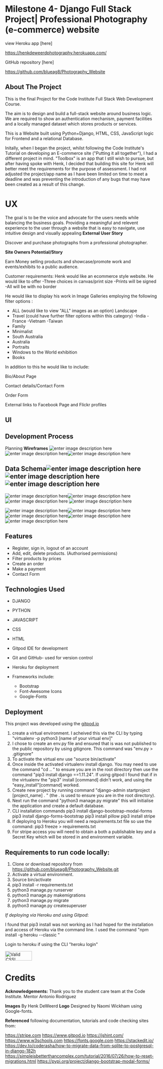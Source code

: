 
#  Milestone 4- Django Full Stack Project| Professional Photography (e-commerce) website


view Heroku app [here]

https://henkdeweerdphotography.herokuapp.com/

GitHub repository [here]

https://github.com/blueag8/Photography_Website


## About The Project

This is the final Project for the Code Institute Full Stack Web Development Course.

The aim is to design and build a full-stack website around business logic. We are required to show an authentication mechanism, payment facilities and a locally managed dataset which stores products or services.

This is a Website built using Python+Django, HTML, CSS, JavaScript logic for Frontend and a relational Database.

Initally, when I began the project, whilst following the Code Institute's Tutorial on developing an E-commerce site ("Putting it all together"), I had a different project in mind. "Toolbox" is an app that I still wish to pursue, but after having spoke with Henk, I decided that building this site for Henk will better meet the requirements for  the purpose of assessment. I had not adjusted the project/app name as I have been limited on time to meet a deadline and was preventing the introduction of any bugs that may have been created as a result of this change.
 
# UX

The goal is to  be the voice and advocate for the users needs while balancing the business goals. Providing a meaningful and relevent experience to the user through a website that is easy to navigate,  use intuitive design and visually appealing 
**External User Story**

Discover and purchase photographs from a professional photographer.

**Site Owners Potential/Story**

Earn Money selling products and showcase/promote work and events/exhibits to a public audience.

Customer requirements:
Henk would like an ecommerce style website. 
He would like to offer
 -Three choices in canvas/print size
 -Prints will be signed
 -All will be with no border
 
He would like to display his work in Image Galleries employing the following filter options :
 

 - ALL (would like to view "ALL" images as an option)
 Landscape
- Travel (could have further filter options within this category)
	-India
	-France
	-Vietnam
	-Taiwan
- Family
- Minimalist
- South Australia
- Australia
- Portraits
- Windows to the World exhibition
- Books 

In addition to this he would like to include:

Bio/About Page

Contact details/Contact Form

Order Form

External links to Facebook Page and Flickr profiles

## UI
## Development Process
Planning
**Wireframes**
![enter image description here](https://res.cloudinary.com/blueag8/image/upload/v1574999839/Photography%20website/Map.png)
![enter image description here](https://res.cloudinary.com/blueag8/image/upload/v1574999839/Photography%20website/Home.png)![enter image description here](https://res.cloudinary.com/blueag8/image/upload/v1574999839/Photography%20website/About.png)
## Data Schema![enter image description here](https://res.cloudinary.com/blueag8/image/upload/v1574999839/Photography%20website/Cart.png)![enter image description here](https://res.cloudinary.com/blueag8/image/upload/v1574999839/Photography%20website/Contact.png)![enter image description here](https://res.cloudinary.com/blueag8/image/upload/v1574999839/Photography%20website/Portfolio.png)

![enter image description here](https://res.cloudinary.com/blueag8/image/upload/v1574999841/Photography%20website/Shop.png)![enter image description here](https://res.cloudinary.com/blueag8/image/upload/v1574999841/Photography%20website/Payment_Confirmation.png)![enter image description here](https://res.cloudinary.com/blueag8/image/upload/v1574999839/Photography%20website/Continue_to_Payment.png)
![enter image description here](https://res.cloudinary.com/blueag8/image/upload/v1574999840/Photography%20website/Payment_Form.png)

![enter image description here](https://res.cloudinary.com/blueag8/image/upload/v1574999839/Photography%20website/Mobile_Mockup_home.png)![enter image description here](https://res.cloudinary.com/blueag8/image/upload/v1574999840/Photography%20website/Mobile_Contact.png)![enter image description here](https://res.cloudinary.com/blueag8/image/upload/v1574999840/Photography%20website/Mobile_Shop.png)![enter image description here](https://res.cloudinary.com/blueag8/image/upload/v1574999841/Photography%20website/Mobile_Mockup4.png)![enter image description here](https://res.cloudinary.com/blueag8/image/upload/v1574999840/Photography%20website/Payment_ConfirmationMobile.png)

##  Features

 - Register, sign in, logout of an account
 -  Add, edit, delete products.
 (Authorised permissions)
 - Filter products by prices
 - Create an order
 - Make a payment
 - Contact Form

## Technologies Used

 - DJANGO
 - PYTHON
 - JAVASCRIPT
 - CSS
 - HTML
    
    
 - Gitpod IDE for development
 - Git and GitHub- used for version control
 - Heroku for deployment
 - Frameworks include:
    - Bootstrap
   - Font-Awesome Icons
   - Google-Fonts


## Deployment

This project was developed using the
[gitpod.io](https://gitpod.io/workspaces/)

1. create a virtual environment. I acheived this via the CLI by typing "virtualenv -p python3 [name of your virtual env]" 
2. I chose to create an env.py file and ensured that is was not published to the public repository by using gitignore.
This command was "env.py > .gitignore"
3. To activate the virtual env use "source bin/activate"
4. Once inside the activated virtualenv install django. You may need to use the command "cd .. " to ensure you are in the root directory then use the command "pip3 install django ==1.11.24". If using gitpod I found that if in the virtualenv the "pip3" install [command] didn't work, and using the "easy_install"[command] worked.
5. Create new project by running command "django-admin startproject [project_name] . " (the . is used to ensure you are in the root directory).
6. Next run the command "python3 manage.py migrate" this will initialise the application and create a default database.
7. CLI installation commands
pip3 install django-bootstrap-modal-forms
pip3 install django-forms-bootstrap
pip3 install pillow
pip3 install stripe
8. If deploying to Heroku you will need a requirements.txt file so use the command:
pip3 freeze > requirements.txt
9. For stripe access you will need to obtain a both a publishable key and a Secret Key which will be stored in and environment variable. 


## Requirements to run code locally:

1. Clone or download repository from https://github.com/blueag8/Photography_Website.git
2. Activate  a virtual environment.
3. Source bin/activate
4. pip3 install -r requirements.txt
5. python3 manage.py runserver
6. python3 manage.py makemigrations
7. python3 manage.py migrate
8. python3 manage.py createsuperuser

*If deploying via Heroku and using Gitpod*:

I found that pip3 install was not working as I had hoped for the installation and access of Heroku via the command line.
I used the command 
"npm install -g heroku --classic "

Login to heroku if using the CLI "heroku login"


<p>
<a href="http://jigsaw.w3.org/css-validator/check/referer">
    <img style="border:0;width:88px;height:31px"
        src="http://jigsaw.w3.org/css-validator/images/vcss-blue"
        alt="Valid CSS!" />
    </a>
</p>
        


# Credits

**Acknowledgements:**
Thank you to the student care team at the Code Institute. 
Mentor Antonio Rodriguez

**Images**
By Henk DeWeerd
**Logo**
Designed by Naomi Wickham using Google-fonts.

**Referenced** following documentation, tutorials and code checking sites from:

https://stripe.com
https://www.gitpod.io
https://jshint.com/
https://www.w3schools.com
https://fonts.google.com
https://stackedit.io/
https://dev.to/coderasha/how-to-migrate-data-from-sqlite-to-postgresql-in-django-182h
https://simpleisbetterthancomplex.com/tutorial/2016/07/26/how-to-reset-migrations.html
https://pypi.org/project/django-bootstrap-modal-forms/
<!--stackedit_data:
eyJoaXN0b3J5IjpbMjY5OTYzMTI2LC0yMDk4NDQ3MTcsMTMzMD
YyODc1NywxOTUzNjIyNTcsLTk1MzA4MTgzNiw0ODk2MDEyMzVd
fQ==
-->

<!--stackedit_data:
eyJoaXN0b3J5IjpbMTYwNTI5MDEyMCwtNTUwMTcyMzMzLDMzOT
Q0MTA1NSwxOTY3NzMzNzksMjA3ODgwMjA4OSwtOTU4OTc0MTEx
LDE4NzEzMjExNTksMTEzODQ0NzQ5Nyw2MzA2OTY4MjUsLTczNz
Q4MDY4NCw2MTI0ODExNDUsMTI2MTUyOTk5NiwtMTg4NDYwOTEw
LDM1MzAxMzEwMywxNzg1OTY0MzM1LDIwODEzODQ4MDIsLTQxMj
gwNjIwNF19
-->